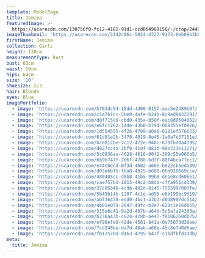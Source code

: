 ```yaml
---
template: ModelPage
title: Jemima
featuredImage: >-
  https://ucarecdn.com/130756f0-fc12-4181-91d1-ccd064960156/-/crop/2449x1487/0,0/-/preview/
imageThumbnail: 'https://ucarecdn.com/3142c96c-5024-4727-9173-0eb09b3b9552/'
firstName: Jemima
collection: Girls
height: 138cm
measurementType: bust
bust: 63cm
waist: 59cm
hips: 64cm
size: '10'
shoeSize: 2/3
hair: Blonde
eyes: Blue
imagePortfolio:
  - image: 'https://ucarecdn.com/b703dc94-18dd-4d00-8157-aac5e2489b0f/'
  - image: 'https://ucarecdn.com/c5a7b1cc-5be8-4afe-b24b-8c9ed9432291/'
  - image: 'https://ucarecdn.com/d8f715a9-cbd0-435a-b50f-eac8d0504062/'
  - image: 'https://ucarecdn.com/e6fc1762-14de-43b0-b794-068355ef0926/'
  - image: 'https://ucarecdn.com/1d554555-ef26-4709-a0a6-6181ef576623/'
  - image: 'https://ucarecdn.com/61d81e2b-3f70-4019-8e45-3a0a7e37151e/'
  - image: 'https://ucarecdn.com/bc8812be-7c12-472e-948c-679fbd0a4195/'
  - image: 'https://ucarecdn.com/d627cc4a-2bf0-419f-883b-96e723e11271/'
  - image: 'https://ucarecdn.com/5c0936aa-4628-4616-90f2-309c55e066b5/'
  - image: 'https://ucarecdn.com/6696747f-206f-4788-bd7f-80f4bca77ec1/'
  - image: 'https://ucarecdn.com/e44c0ecd-0f3d-4602-a60e-b022cb5eda39/'
  - image: 'https://ucarecdn.com/d03e6bf5-fba0-4025-b688-06d920669cce/'
  - image: 'https://ucarecdn.com/480405cc-d8b8-41b5-99b8-de1e8cd606e1/'
  - image: 'https://ucarecdn.com/cae757b1-1815-49c2-b8da-cffa956cd339/'
  - image: 'https://ucarecdn.com/37c05348-4c9b-492d-8145-7565997007fe/'
  - image: 'https://ucarecdn.com/5b49b14b-1207-4c1e-ad95-e6b195bc9319/'
  - image: 'https://ucarecdn.com/abf36438-edd0-4bc1-a7b3-d0d8907dc514/'
  - image: 'https://ucarecdn.com/4b01e079-2047-49fc-b3e7-620c1e16d055/'
  - image: 'https://ucarecdn.com/315a6c41-9a2d-497b-a64b-5c5afa24303a/'
  - image: 'https://ucarecdn.com/b736a43b-c824-4c8b-ae47-f8186260db75/'
  - image: 'https://ucarecdn.com/ef90efe9-42de-4561-841a-0e75673d38ee/'
  - image: 'https://ucarecdn.com/7cd248be-da7d-48ab-a68e-45c8e7d0d6ae/'
  - image: 'https://ucarecdn.com/fb12570d-d463-4795-b47f-c1bdfbfd33db/'
meta:
  title: Jemima
---
```


